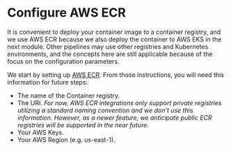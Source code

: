 # Configure AWS ECR

It is convenient to deploy your container image to a container registry, and we use AWS ECR because we also deploy the container to AWS EKS in the next module.  Other pipelines may use other registries and Kubernetes environments, and the concepts here are still applicable because of the focus on the configuration parameters.

We start by setting up [AWS ECR](../../../setting-up-your-workshops/aws-integrations/aws-ecr.md).  From those instructions, you will need this information for future steps:

* The name of the Container registry.
* The URI.  _For now, AWS ECR integrations only support private registries utilizing a standard naming convention and we don't use this information.  However, as a newer feature, we anticipate public ECR registries will be supported in the near future._
* Your AWS Keys.
* Your AWS Region (e.g. us-east-1).

